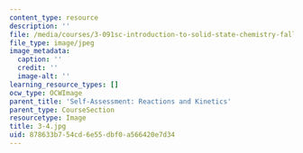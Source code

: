 ```yaml
---
content_type: resource
description: ''
file: /media/courses/3-091sc-introduction-to-solid-state-chemistry-fall-2010/878633b754cd6e55dbf0a566420e7d34_3-4.jpg
file_type: image/jpeg
image_metadata:
  caption: ''
  credit: ''
  image-alt: ''
learning_resource_types: []
ocw_type: OCWImage
parent_title: 'Self-Assessment: Reactions and Kinetics'
parent_type: CourseSection
resourcetype: Image
title: 3-4.jpg
uid: 878633b7-54cd-6e55-dbf0-a566420e7d34
---
```


